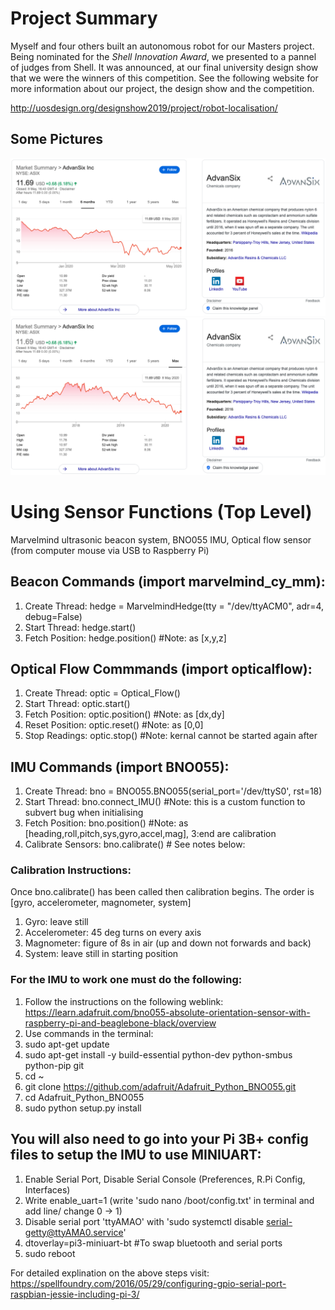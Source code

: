 # Project Summary
Myself and four others built an autonomous robot for our Masters project. Being nominated for the *Shell Innovation Award*, we presented to a pannel of judges from Shell. It was announced, at our final university design show that we were the winners of this competition. See the following website for more information about our project, the design show and the competition.

http://uosdesign.org/designshow2019/project/robot-localisation/

## Some Pictures
<p align="center">
  <img width="750" src="https://github.com/OliverHeilmann/Financial_Data_MachineLearning/blob/master/Proj4_StockScreener/Pictures/4web.png">
   <img width="750" src="https://github.com/OliverHeilmann/Financial_Data_MachineLearning/blob/master/Proj4_StockScreener/Pictures/5web.png">
</p>



# Using Sensor Functions (Top Level)
Marvelmind ultrasonic beacon system, BNO055 IMU, Optical flow sensor (from computer mouse via USB to Raspberry Pi)

## Beacon Commands (import marvelmind_cy_mm):
1) Create Thread: hedge = MarvelmindHedge(tty = "/dev/ttyACM0", adr=4, debug=False)
2) Start Thread: hedge.start()
3) Fetch Position: hedge.position() #Note: as [x,y,z]

## Optical Flow Commmands (import opticalflow):
1) Create Thread: optic = Optical_Flow()
2) Start Thread: optic.start()
3) Fetch Position: optic.position() #Note: as [dx,dy]
4) Reset Position: optic.reset()	 #Note: as [0,0]
5) Stop Readings: optic.stop() #Note: kernal cannot be started again after

## IMU Commands (import BNO055):
1) Create Thread: bno = BNO055.BNO055(serial_port='/dev/ttyS0', rst=18)
2) Start Thread: bno.connect_IMU() #Note: this is a custom function to subvert bug when initialising
3) Fetch Position: bno.position() #Note: as [heading,roll,pitch,sys,gyro,accel,mag], 3:end are calibration
4) Calibrate Sensors: bno.calibrate() # See notes below:

### Calibration Instructions:
Once bno.calibrate() has been called then calibration begins. The order is [gyro, accelerometer, magnometer, system]
1) Gyro: leave still
2) Accelerometer: 45 deg turns on every axis
3) Magnometer: figure of 8s in air (up and down not forwards and back)
4) System: leave still in starting position


### For the IMU to work one must do the following: 
1) Follow the instructions on the following weblink: https://learn.adafruit.com/bno055-absolute-orientation-sensor-with-raspberry-pi-and-beaglebone-black/overview
2) Use commands in the terminal: 
3) sudo apt-get update 
4) sudo apt-get install -y build-essential python-dev python-smbus python-pip git
5) cd ~ 
6) git clone https://github.com/adafruit/Adafruit_Python_BNO055.git 
7) cd Adafruit_Python_BNO055 
8) sudo python setup.py install

## You will also need to go into your Pi 3B+ config files to setup the IMU to use MINIUART:
1) Enable Serial Port, Disable Serial Console (Preferences, R.Pi Config, Interfaces)
2) Write enable_uart=1 (write 'sudo nano /boot/config.txt' in terminal and add line/ change 0 -> 1)
3) Disable serial port 'ttyAMAO' with 'sudo systemctl disable serial-getty@ttyAMA0.service'
4) dtoverlay=pi3-miniuart-bt  #To swap bluetooth and serial ports 
5) sudo reboot

For detailed explination on the above steps visit:
https://spellfoundry.com/2016/05/29/configuring-gpio-serial-port-raspbian-jessie-including-pi-3/
